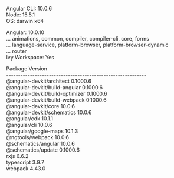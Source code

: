 Angular CLI: 10.0.6<br>
Node: 15.5.1<br>
OS: darwin x64<br>

Angular: 10.0.10<br>
... animations, common, compiler, compiler-cli, core, forms<br>
... language-service, platform-browser, platform-browser-dynamic<br>
... router<br>
Ivy Workspace: Yes<br>

Package                           Version<br>
-----------------------------------------------------------<br>
@angular-devkit/architect         0.1000.6<br>
@angular-devkit/build-angular     0.1000.6<br>
@angular-devkit/build-optimizer   0.1000.6<br>
@angular-devkit/build-webpack     0.1000.6<br>
@angular-devkit/core              10.0.6<br>
@angular-devkit/schematics        10.0.6<br>
@angular/cdk                      10.1.1<br>
@angular/cli                      10.0.6<br>
@angular/google-maps              10.1.3<br>
@ngtools/webpack                  10.0.6<br>
@schematics/angular               10.0.6<br>
@schematics/update                0.1000.6<br>
rxjs                              6.6.2<br>
typescript                        3.9.7<br>
webpack                           4.43.0<br>

